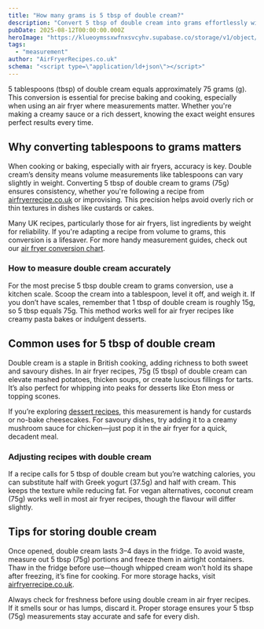 ```yaml
---
title: "How many grams is 5 tbsp of double cream?"
description: "Convert 5 tbsp of double cream into grams effortlessly with our simple guide—perfect for air fryer recipes and precise cooking."
pubDate: 2025-08-12T00:00:00.000Z
heroImage: "https://klueoymssxwfnxsvcyhv.supabase.co/storage/v1/object/public/md/how-many-grams-is-5-tbsp-double-cream-aae6d485.webp"
tags:
  - "measurement"
author: "AirFryerRecipes.co.uk"
schema: "<script type=\"application/ld+json\"></script>"
---
```


<p>5 tablespoons (tbsp) of double cream equals approximately 75 grams (g). This conversion is essential for precise baking and cooking, especially when using an air fryer where measurements matter. Whether you're making a creamy sauce or a rich dessert, knowing the exact weight ensures perfect results every time.</p>  

<h2>Why converting tablespoons to grams matters</h2>  
<p>When cooking or baking, especially with air fryers, accuracy is key. Double cream’s density means volume measurements like tablespoons can vary slightly in weight. Converting 5 tbsp of double cream to grams (75g) ensures consistency, whether you're following a recipe from <a href=https://www.airfryerrecipe.co.uk/recipes>airfryerrecipe.co.uk</a> or improvising. This precision helps avoid overly rich or thin textures in dishes like custards or cakes.</p>  

<p>Many UK recipes, particularly those for air fryers, list ingredients by weight for reliability. If you're adapting a recipe from volume to grams, this conversion is a lifesaver. For more handy measurement guides, check out our <a href=https://www.airfryerrecipe.co.uk/air-fryer-conversion-chart>air fryer conversion chart</a>.</p>  

<h3>How to measure double cream accurately</h3>  
<p>For the most precise 5 tbsp double cream to grams conversion, use a kitchen scale. Scoop the cream into a tablespoon, level it off, and weigh it. If you don’t have scales, remember that 1 tbsp of double cream is roughly 15g, so 5 tbsp equals 75g. This method works well for air fryer recipes like creamy pasta bakes or indulgent desserts.</p>  

<h2>Common uses for 5 tbsp of double cream</h2>  
<p>Double cream is a staple in British cooking, adding richness to both sweet and savoury dishes. In air fryer recipes, 75g (5 tbsp) of double cream can elevate mashed potatoes, thicken soups, or create luscious fillings for tarts. It’s also perfect for whipping into peaks for desserts like Eton mess or topping scones.</p>  

<p>If you’re exploring <a href=https://www.airfryerrecipe.co.uk/recipe-category/dessert>dessert recipes</a>, this measurement is handy for custards or no-bake cheesecakes. For savoury dishes, try adding it to a creamy mushroom sauce for chicken—just pop it in the air fryer for a quick, decadent meal.</p>  

<h3>Adjusting recipes with double cream</h3>  
<p>If a recipe calls for 5 tbsp of double cream but you’re watching calories, you can substitute half with Greek yogurt (37.5g) and half with cream. This keeps the texture while reducing fat. For vegan alternatives, coconut cream (75g) works well in most air fryer recipes, though the flavour will differ slightly.</p>  

<h2>Tips for storing double cream</h2>  
<p>Once opened, double cream lasts 3–4 days in the fridge. To avoid waste, measure out 5 tbsp (75g) portions and freeze them in airtight containers. Thaw in the fridge before use—though whipped cream won’t hold its shape after freezing, it’s fine for cooking. For more storage hacks, visit <a href=https://www.airfryerrecipe.co.uk>airfryerrecipe.co.uk</a>.</p>  

<p>Always check for freshness before using double cream in air fryer recipes. If it smells sour or has lumps, discard it. Proper storage ensures your 5 tbsp (75g) measurements stay accurate and safe for every dish.</p>